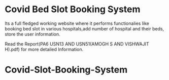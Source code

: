 # Covid Bed Slot Booking System

Its a full fledged working website where it performs functionalies like booking bed slot in various hospitals,add number of hospital and their beds,
store the user information.

Read the Report(PA6 USN13 AND USN51(AMOGH S AND VISHWAJIT H).pdf)  for more detailed Information.
# Covid-Slot-Booking-System
